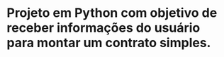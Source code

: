 # Projeto em Python com objetivo de receber informações do usuário para montar um contrato simples.
